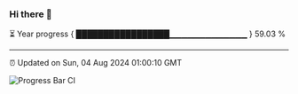 ### Hi there 👋

⏳ Year progress { █████████████████▁▁▁▁▁▁▁▁▁▁▁▁▁ } 59.03 %

---

⏰ Updated on Sun, 04 Aug 2024 01:00:10 GMT

![Progress Bar CI](https://github.com/liununu/liununu/workflows/Progress%20Bar%20CI/badge.svg)
